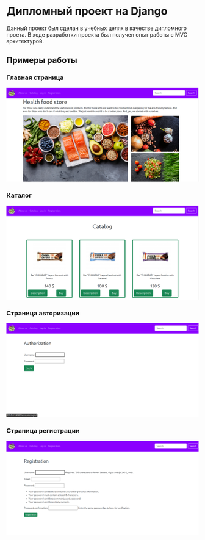# Дипломный проект на Django
Данный проект был сделан в учебных целях в качестве дипломного проета.
В ходе разработки проекта был получен опыт работы с MVC архитектурой.

## Примеры работы
### Главная страница
![preview](https://github.com/semichuk/djangoMarket/raw/main/preview/img1.png)
### Каталог
![preview](https://github.com/semichuk/djangoMarket/raw/main/preview/img2.png)
### Страница авторизации
![preview](https://github.com/semichuk/djangoMarket/raw/main/preview/img3.png)
### Страница регистрации
![preview](https://github.com/semichuk/djangoMarket/raw/main/preview/img4.png)

